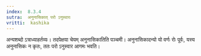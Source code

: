 ```yaml
---
index:  8.3.4
sutra:  अनुनासिकात् परो ऽनुस्वारः
vritti:  kashika 
---
```


अन्यशब्दो ऽत्राध्याहर्तव्यः। तदपेक्षया चेयम् अनुनासिकातिति पञ्चमी। अनुनासिकादन्यो यो वर्णः रोः पूर्वः, यस्य अनुनासिकः न कृतः, ततः परो ऽनुस्वार आगमः भवति।

